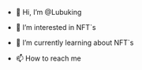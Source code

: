- 👋 Hi, I’m @Lubuking
- 👀 I’m interested in NFT`s
- 🌱 I’m currently learning about NFT`s

- 📫 How to reach me 

<!---
Lubuking/Lubuking is a ✨ special ✨ repository because its `README.md` (this file) appears on your GitHub profile.
You can click the Preview link to take a look at your changes.
--->
